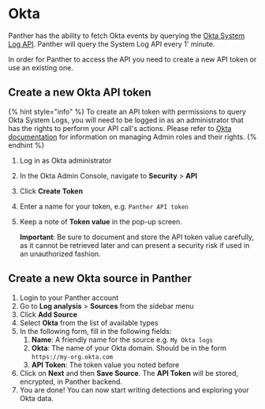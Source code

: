 # Okta

Panther has the ability to fetch Okta events by querying the [Okta System Log API](https://developer.okta.com/docs/reference/api/system-log/). Panther will query the System Log API every 1' minute.

In order for Panther to access the API you need to create a new API token or use an existing one.

## Create a new Okta API token

{% hint style="info" %}
To create an API token with permissions to query Okta System Logs, you will need to be logged in as an administrator that has the rights to perform your API call's actions. Please refer to [Okta documentation](https://help.okta.com/en/prod/Content/Topics/Security/Administrators.htm?Highlight=administrators) for information on managing Admin roles and their rights.
{% endhint %}

1. Log in as Okta administrator
2. In the Okta Admin Console, navigate to **Security** &gt; **API**
3. Click **Create Token**
4. Enter a name for your token, e.g. `Panther API token`
5. Keep a note of **Token value** in the pop-up screen.

   **Important**: Be sure to document and store the API token value carefully, as it cannot be retrieved later and can present a security risk if used in an unauthorized fashion.

## Create a new Okta source in Panther

1. Login to your Panther account
2. Go to **Log analysis** &gt; **Sources** from the sidebar menu
3. Click **Add Source**
4. Select **Okta** from the list of available types
5. In the following form, fill in the following fields:
   1. **Name**: A friendly name for the source e.g. `My Okta logs`
   2. **Okta**: The name of your Okta domain. Should be in the form `https://my-org.okta.com`
   3. **API Token**: The token value you noted before
6. Click on **Next** and then **Save Source**. The **API Token** will be stored, encrypted, in Panther backend.
7. You are done! You can now start writing detections and exploring your Okta data.

